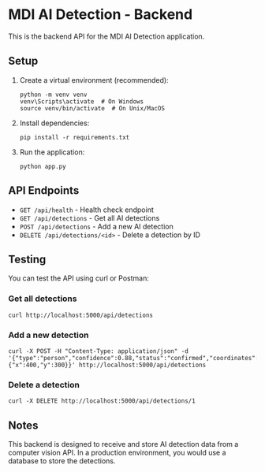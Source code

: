 # MDI AI Detection - Backend

This is the backend API for the MDI AI Detection application.

## Setup

1. Create a virtual environment (recommended):
   ```
   python -m venv venv
   venv\Scripts\activate  # On Windows
   source venv/bin/activate  # On Unix/MacOS
   ```

2. Install dependencies:
   ```
   pip install -r requirements.txt
   ```

3. Run the application:
   ```
   python app.py
   ```

## API Endpoints

- `GET /api/health` - Health check endpoint
- `GET /api/detections` - Get all AI detections
- `POST /api/detections` - Add a new AI detection
- `DELETE /api/detections/<id>` - Delete a detection by ID

## Testing

You can test the API using curl or Postman:

### Get all detections
```
curl http://localhost:5000/api/detections
```

### Add a new detection
```
curl -X POST -H "Content-Type: application/json" -d '{"type":"person","confidence":0.88,"status":"confirmed","coordinates":{"x":400,"y":300}}' http://localhost:5000/api/detections
```

### Delete a detection
```
curl -X DELETE http://localhost:5000/api/detections/1
```

## Notes

This backend is designed to receive and store AI detection data from a computer vision API.
In a production environment, you would use a database to store the detections. 
